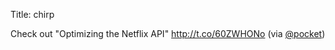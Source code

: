 Title: chirp

Check out "Optimizing the Netflix API" <a href="http://t.co/60ZWHONo">http://t.co/60ZWHONo</a> (via <a href="http://twitter.com/pocket">@pocket</a>)

